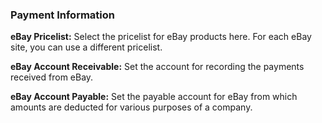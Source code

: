 
### Payment Information



**eBay Pricelist:** Select the pricelist for eBay products here. For each eBay site, you can use a different pricelist.


**eBay Account Receivable:** Set the account for recording the payments received from eBay.


**eBay Account Payable:** Set the payable account for eBay from which amounts are deducted for various purposes of a company.



